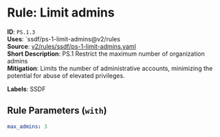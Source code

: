 # Rule: Limit admins

**ID**: `PS.1.3`  
**Uses**: `ssdf/ps-1-limit-admins@v2/rules  
**Source**: [v2/rules/ssdf/ps-1-limit-admins.yaml](https://github.com/scribe-public/sample-policies/v2/rules/ssdf/ps-1-limit-admins.yaml)  
**Short Description**: PS.1 Restrict the maximum number of organization admins  
**Mitigation**: Limits the number of administrative accounts, minimizing the potential for abuse of elevated privileges.
  
**Labels**: SSDF

## Rule Parameters (`with`)

```yaml
max_admins: 3
```
